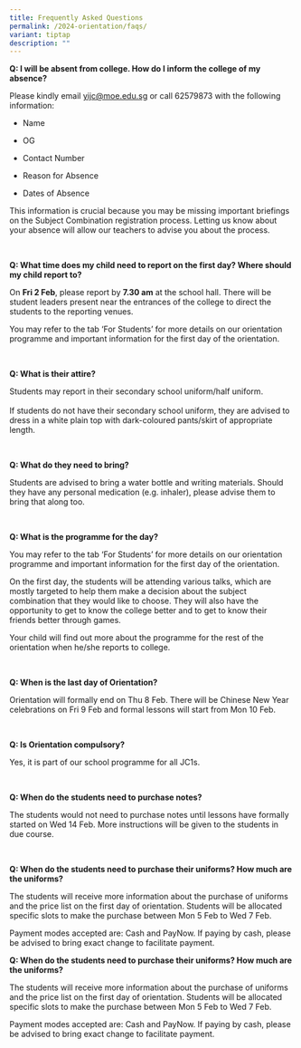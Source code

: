 ```yaml
---
title: Frequently Asked Questions
permalink: /2024-orientation/faqs/
variant: tiptap
description: ""
---
```

<p><strong>Q: I will be absent from college. How do I inform the college of my absence?&nbsp;</strong></p><p>Please kindly email <a href="mailto:yijc@moe.edu.sg" rel="noopener noreferrer nofollow" target="_blank"><u>yijc@moe.edu.sg</u></a> or call 62579873 with the following information:&nbsp;</p><ul><li><p>Name</p></li><li><p>OG</p></li><li><p>Contact Number</p></li><li><p>Reason for Absence&nbsp;</p></li><li><p>Dates of Absence</p></li></ul><p>This information is crucial because you may be missing important briefings on the Subject Combination registration process. Letting us know about your absence will allow our teachers to advise you about the process.</p><p><br></p><p><strong>Q: What time does my child need to report on the first day? Where should my child report to?</strong></p><p>On <strong>Fri 2 Feb</strong>, please report by <strong>7.30 am</strong> at the school hall. There will be student leaders present near the entrances of the college to direct the students to the reporting venues.&nbsp;</p><p>You may refer to the tab ‘For Students’ for more details on our orientation programme and important information for the first day of the orientation.</p><p><br></p><p><strong>Q: What is their attire?</strong></p><p>Students may report in their secondary school uniform/half uniform.<br><br>If students do not have their secondary school uniform, they are advised to dress in a white plain top with dark-coloured pants/skirt of appropriate length.</p><p><br></p><p><strong>Q: What do they need to bring?</strong></p><p>Students are advised to bring a water bottle and writing materials. Should they have any personal medication (e.g. inhaler), please advise them to bring that along too.</p><p><br></p><p><strong>Q: What is the programme for the day?</strong></p><p>You may refer to the tab ‘For Students’ for more details on our orientation programme and important information for the first day of the orientation.</p><p>On the first day, the students will be attending various talks, which are mostly targeted to help them make a decision about the subject combination that they would like to choose. They will also have the opportunity to get to know the college better and to get to know their friends better through games.</p><p>Your child will find out more about the programme for the rest of the orientation when he/she reports to college.&nbsp;</p><p><br></p><p><strong>Q: When is the last day of Orientation?</strong></p><p>Orientation will formally end on Thu 8 Feb. There will be Chinese New Year celebrations on Fri 9 Feb and formal lessons will start from Mon 10 Feb.</p><p><br></p><p><strong>Q: Is Orientation compulsory?</strong></p><p>Yes, it is part of our school programme for all JC1s.</p><p><br></p><p><strong>Q: When do the students need to purchase notes?&nbsp;</strong></p><p>The students would not need to purchase notes until lessons have formally started on Wed 14 Feb. More instructions will be given to the students in due course.</p><p><br></p><p><strong>Q: When do the students need to purchase their uniforms? How much are the uniforms?</strong></p><p>The students will receive more information about the purchase of uniforms and the price list on the first day of orientation. Students will be allocated specific slots to make the purchase between Mon 5 Feb to Wed 7 Feb.&nbsp;</p><p>Payment modes accepted are: Cash and PayNow. If paying by cash, please be advised to bring exact change to facilitate payment.</p><p></p><p><strong>Q: When do the students need to purchase their uniforms? How much are the uniforms?</strong></p><p>The students will receive more information about the purchase of uniforms and the price list on the first day of orientation. Students will be allocated specific slots to make the purchase between Mon 5 Feb to Wed 7 Feb.&nbsp;</p><p>Payment modes accepted are: Cash and PayNow. If paying by cash, please be advised to bring exact change to facilitate payment.</p><p><br></p><p><br></p>